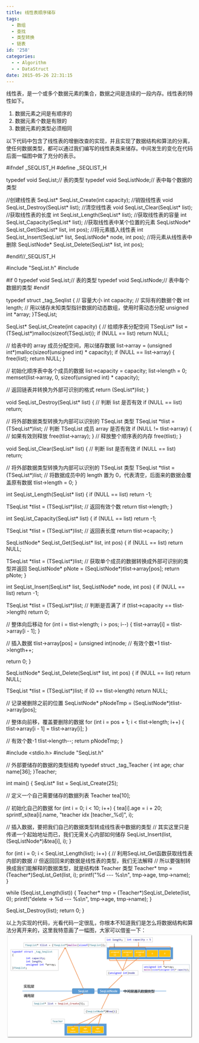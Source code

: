 ```yaml
---
title: 线性表顺序储存
tags:
  - 数组
  - 查找
  - 类型转换
  - 链表
id: '258'
categories:
  - - Algorithm
  - - DataStruct
date: 2015-05-26 22:31:15
---
```


线性表，是一个或多个数据元素的集合，数据之间是连续的一段内存。线性表的特性如下。

1.  数据元素之间是有顺序的
2.  数据元素个数是有限的
3.  数据元素的类型必须相同
<!-- more -->
以下代码中包含了线性表的增删改查的实现，并且实现了数据结构和算法的分离，使任何数据类型，都可以通过我们编写的线性表类来储存。中间发生的变化在代码后面一幅图中做了充分的表示。

#ifndef \_SEQLIST\_H
#define \_SEQLIST\_H

typedef void SeqList;// 表的类型
typedef void SeqListNode;// 表中每个数据的类型

//创建线性表
SeqList\* SeqList\_Create(int capacity);
//销毁线性表
void SeqList\_Destroy(SeqList\* list);
//清空线性表
void SeqList\_Clear(SeqList\* list);
//获取线性表的长度
int SeqList\_Length(SeqList\* list);
//获取线性表的容量
int SeqList\_Capacity(SeqList\* list);
//获取线性表中某个位置的元素
SeqListNode\* SeqList\_Get(SeqList\* list, int pos);
//将元素插入线性表
int SeqList\_Insert(SeqList\* list, SeqListNode\* node, int pos);
//将元素从线性表中删除
SeqListNode\* SeqList\_Delete(SeqList\* list, int pos);

#endif//\_SEQLIST\_H

#include "SeqList.h"
#include <iostream>

#if 0
typedef void SeqList;// 表的类型
typedef void SeqListNode;// 表中每个数据的类型
#endif

typedef struct \_tag\_Seqlist
{
// 容量大小
int capacity;
// 实际有的数据个数
int length;
// 用以储存未知类型指针数据的动态数组，使用时需动态分配
unsigned int \*array;
}TSeqList;

SeqList\* SeqList\_Create(int capacity)
{
// 给顺序表分配空间
TSeqList\* list = (TSeqList\*)malloc(sizeof(TSeqList));
if (NULL == list) return NULL;

// 给表中的 array 成员分配空间，用以储存数据
list->array = (unsigned int\*)malloc(sizeof(unsigned int) \* capacity);
if (NULL == list->array)
{
free(list);
return NULL;
}

// 初始化顺序表中各个成员的数据
list->capacity = capacity;
list->length = 0;
memset(list->array, 0, sizeof(unsigned int) \* capacity);

// 返回链表并转换为外部可识别的格式
return (SeqList\*)list;
}

void SeqList\_Destroy(SeqList\* list)
{
// 判断 list 是否有效
if (NULL == list) return;

// 将外部数据类型转换为内部可以识别的 TSeqList 类型
TSeqList \*tlist = (TSeqList\*)list;
// 判断 TSeqList 成员 array 是否有效
if (NULL != tlist->array)
{
// 如果有效则释放
free(tlist->array);
}
// 释放整个顺序表的内存
free(tlist);
}

void SeqList\_Clear(SeqList\* list)
{
// 判断 list 是否有效
if (NULL == list) return;

// 将外部数据类型转换为内部可以识别的 TSeqList 类型
TSeqList \*tlist = (TSeqList\*)list;
// 将数据成员中的 length 置为 0，代表清空，后面来的数据会覆盖原有数据
tlist->length = 0;
}

int SeqList\_Length(SeqList\* list)
{
if (NULL == list) return -1;

TSeqList \*tlist = (TSeqList\*)list;
// 返回有效个数
return tlist->length;
}

int SeqList\_Capacity(SeqList\* list)
{
if (NULL == list) return -1;

TSeqList \*tlist = (TSeqList\*)list;
// 返回表长度
return tlist->capacity;
}

SeqListNode\* SeqList\_Get(SeqList\* list, int pos)
{
if (NULL == list) return NULL;

TSeqList \*tlist = (TSeqList\*)list;
// 获取单个成员的数据转换成外部可识别的类型并返回
SeqListNode\* pNote = (SeqListNode\*)tlist->array\[pos\];
return pNote;
}

int SeqList\_Insert(SeqList\* list, SeqListNode\* node, int pos)
{
if (NULL == list) return -1;

TSeqList \*tlist = (TSeqList\*)list;
// 判断是否满了
if (tlist->capacity == tlist->length) return 0;

// 整体向后移动
for (int i = tlist->length; i > pos; i--)
{
tlist->array\[i\] = tlist->array\[i - 1\];
}

// 插入数据
tlist->array\[pos\] = (unsigned int)node;
// 有效个数+1
tlist->length++;

return 0;
}

SeqListNode\* SeqList\_Delete(SeqList\* list, int pos)
{
if (NULL == list) return NULL;

TSeqList \*tlist = (TSeqList\*)list;
if (0 == tlist->length) return NULL;

// 记录被删除之前的位置
SeqListNode\* pNodeTmp = (SeqListNode\*)tlist->array\[pos\];

// 整体向前移，覆盖要删除的数据
for (int i = pos + 1; i < tlist->length; i++)
{
tlist->array\[i - 1\] = tlist->array\[i\];
}

// 有效个数-1
tlist->length--;
return pNodeTmp;
}

#include <stdio.h>
#include "SeqList.h"

// 外部要储存的数据的类型结构
typedef struct \_tag\_Teacher
{
int age;
char name\[36\];
}Teacher;

int main()
{
SeqList\* list = SeqList\_Create(25);

// 定义一个自己需要储存的数据列表
Teacher tea\[10\];

// 初始化自己的数据
for (int i = 0; i < 10; i++)
{
tea\[i\].age = i + 20;
sprintf\_s(tea\[i\].name, "teacher idx \[teacher\_%d\]", i);

// 插入数据，要把我们自己的数据类型转成线性表中数据的类型
// 其实这里只是传递一个起始地址而已，我们无需关心内部如何储存
SeqList\_Insert(list, (SeqListNode\*)&tea\[i\], i);
}

for (int i = 0; i < SeqList\_Length(list); i++)
{
// 利用SeqList\_Get函数获取线性表内部的数据
// 但返回回来的数据是线性表的类型，我们无法解释
// 所以要强制转换成我们能解释的数据类型，就是结构体 Teacher 类型
Teacher\* tmp = (Teacher\*)SeqList\_Get(list, i);
printf("%d --- %s\\n", tmp->age, tmp->name);
}

while (SeqList\_Length(list))
{
Teacher\* tmp = (Teacher\*)SeqList\_Delete(list, 0);
printf("delete -> %d --- %s\\n", tmp->age, tmp->name);
}

SeqList\_Destroy(list);
return 0;
}

以上为实现的代码，光看代码一定很乱，你根本不知道我们是怎么将数据结构和算法分离开来的，这里我特意画了一幅图，大家可以借鉴一下： [![2015-05-26_201118](/images/2015/05/2015-05-26_201118.png)](/images/2015/05/2015-05-26_201118.png)